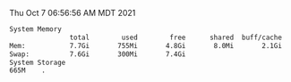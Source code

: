 Thu Oct  7 06:56:56 AM MDT 2021
```bash
System Memory
               total        used        free      shared  buff/cache   available
Mem:           7.7Gi       755Mi       4.8Gi       8.0Mi       2.1Gi       6.5Gi
Swap:          7.6Gi       300Mi       7.4Gi
System Storage
665M	.
```
```bash

